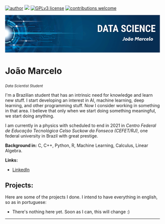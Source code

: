 [![author](https://img.shields.io/badge/author-JoaoMarcelo99-red.svg)](https://www.linkedin.com/public-profile/settings?trk=d_flagship3_profile_self_view_public_profile&lipi=urn%3Ali%3Apage%3Ad_flagship3_profile_self_edit_top_card%3BXcTZnQfdQBqWXFEJtngesA%3D%3D) [![](https://img.shields.io/badge/python-3.7+-blue.svg)](https://www.python.org/downloads/release/python-365/) [![GPLv3 license](https://img.shields.io/badge/License-GPLv3-blue.svg)](http://perso.crans.org/besson/LICENSE.html) [![contributions welcome](https://img.shields.io/badge/contributions-welcome-brightgreen.svg?style=flat)](https://github.com/carlosfab/data_science/issues)

<p align="center">
  <img src="banner f.png" >
</p>

# João Marcelo
<sub>*Data Scientist Student*</sub>

I'm a Brazilian student that has an intrinsic need for knowledge and learn new stuff. I start developing an interest in AI, machine learning, deep learning, and other programming stuff. Now I consider working in something in that area. I believe that only when we start doing something meaningful, we start doing anything. 

I am currently in a physics with scheduled to end in 2021 in *Centro Federal de Educação Tecnológica Celso Suckow da Fonseca (CEFET/RJ)*, one federal university in Brazil with great prestige.

**Background in:** C, C++, Python, R, Machine Learning, Calculus, Linear Algebra.

**Links:**
* [LinkedIn](https://www.linkedin.com/public-profile/settings?trk=d_flagship3_profile_self_view_public_profile&lipi=urn%3Ali%3Apage%3Ad_flagship3_profile_self_edit_top_card%3BhwSzwVpvRWSPTgh8rlNj7Q%3D%3D)

## Projects:
Here are some of the projects I done. I intend to have everything in english, so as in portuguese:

* There's nothing here yet. Soon as I can, this will change :)


---
